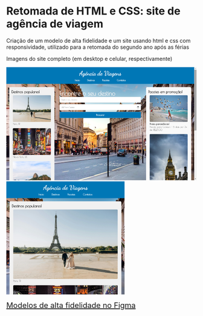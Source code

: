 # Retomada de HTML e CSS: site de agência de viagem
 Criação de um modelo de alta fidelidade e um site usando html e css com responsividade, utilizado para a retomada do segundo ano após as férias
 
 Imagens do site completo (em desktop e celular, respectivamente)

  <img src="modelos-alta-fidelidade/site-img-desktop.png" alt="Imagem desktop" style="height: 300px;"><img src="modelos-alta-fidelidade/site-img-mobile.png" alt="Imagem mobile" style="height: 300px;">

<a href="https://www.figma.com/design/Hc9eqbD6Ypjdn7OTXiVT0j/Modelo-Alta-Fidelidade-de-Ag%C3%AAncia-de-Viagem?m=auto&t=cn6XjHTJQFKMtaC6-6" target="_blank" style="font-size: 20px">Modelos de alta fidelidade no Figma</a>

